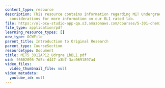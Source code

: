 ```yaml
---
content_type: resource
description: This resource contains information regarding MIT Undergraduate Lab safety
  considerations for more information on our BL1 rated lab.
file: https://ol-ocw-studio-app-qa.s3.amazonaws.com/courses/5-301-chemistry-laboratory-techniques-january-iap-2012/f66020967d5cd447a3b73ac0691897a4_MIT5_301IAP12_Udrgra_LbBL1.pdf
file_type: application/pdf
learning_resource_types: []
ocw_type: OCWFile
parent_title: Introduction to Original Research
parent_type: CourseSection
resourcetype: Document
title: MIT5_301IAP12_Udrgra_LbBL1.pdf
uid: f6602096-7d5c-d447-a3b7-3ac0691897a4
video_files:
  video_thumbnail_file: null
video_metadata:
  youtube_id: null
---
```

